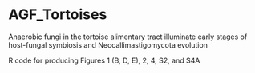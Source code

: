 # AGF_Tortoises
Anaerobic fungi in the tortoise alimentary tract illuminate early stages of host-fungal symbiosis and Neocallimastigomycota evolution

R code for producing Figures 1 (B, D, E), 2, 4, S2, and S4A
